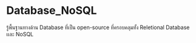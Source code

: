 # Database_NoSQL
รู้พื้นฐานทางด้าน Database ที่เป็น open-source ที่ครอบคลุมทั้ง Reletional Database เเละ NoSQL 
